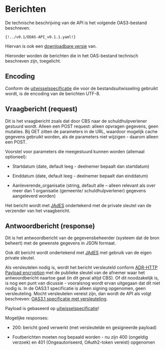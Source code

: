 # Berichten

De technische beschrijving van de API is het volgende OAS3-bestand beschreven.
```
{!../v0.1/DDAS-API_v0.1.1.yaml!}
```
Hiervan is ook een [downloadbare versie](https://github.com/Govert-Claus/DDAS-API/blob/main/v0.1/DDAS-API_v0.1.1.yaml) van.

Hieronder worden de berichten die in het OAS-bestand technisch beschreven zijn, toegelicht.


## Encoding

Conform de [uitwisselspecificatie](https://vng-realisatie.github.io/ddas/v1.0/uitwisselspecificatie/) die voor de bestandsuitwisseling gebruikt wordt, is de encoding van de berichten UTF-8.


## Vraagbericht (request)

Dit is het vraagbericht zoals dat door CBS naar de schuldhulpverlener gestuurd wordt. Alleen een POST request: alleen opvragen gegevens, geen mutaties. Bij GET zitten de parameters in de URL, waardoor mogelijk cache gegevens gebruikt worden, als de parameters niet wijzigen - daarom alleen een POST.

Voorstel voor parameters die meegestuurd kunnen worden (allemaal optioneel):

- Startdatum (date, default leeg - deelnemer bepaalt dan startdatum)

- Einddatum (date, default leeg - deelnemer bepaalt dan einddatum)

- Aanleverende_organisatie (string, default alle – alleen relevant als over meer dan 1 organisatie (gemeente/ schuldhulpverlener) gegevens aangeleverd worden)

Het bericht wordt met [JAdES](https://geonovum.github.io/KP-APIs/API-strategie-modules/signing-jades/) ondertekend met de private sleutel van de verzender van het vraagbericht.


## Antwoordbericht (response)

Dit is het antwoordbericht van de gegevensbeheerder (systeem dat de bron beheert) met de gewenste gegevens in JSON formaat.

Ook dit bericht wordt ondertekend met [JAdES](https://geonovum.github.io/KP-APIs/API-strategie-modules/signing-jades/) met gebruik van de eigen private sleutel.

Als versleutelen nodig is, wordt het bericht versleuteld conform [ADR-HTTP Payload encryption](https://geonovum.github.io/KP-APIs/API-strategie-modules/encryption/) met de publieke sleutel van de afnemer waar het antwoordbericht naartoe gaat (in dit geval altijd CBS). Of dit noodzakelijk is, is nog een punt van dicussie - vooralsnog wordt ervan uitgegaan dat dit niet nodig is.
In de OAS3.1 specificatie is alleen signing opgenomen, geen versleuteling. Mocht versleutelen vereist zijn, dan wordt de API als volgt beschreven: [OAS3.1 specificatie met versleuteling](https://github.com/Govert-Claus/DDAS-API/blob/main/v0.1/DDAS-API_v0.1.2.yaml).

Payload is gebaseerd op [uitwisselspecificatie](https://vng-realisatie.github.io/ddas/v1.0/uitwisselspecificatie/)!

Mogelijke responses:

- 200: bericht goed verwerkt (met versleutelde en gesigneerde payload)

- Foutberichten moeten nog bepaald worden - nu zijn 400 (ongeldig verzoek) en 401 (Ongeautoriseerd, OAuth2-token vereist) opgenomen
